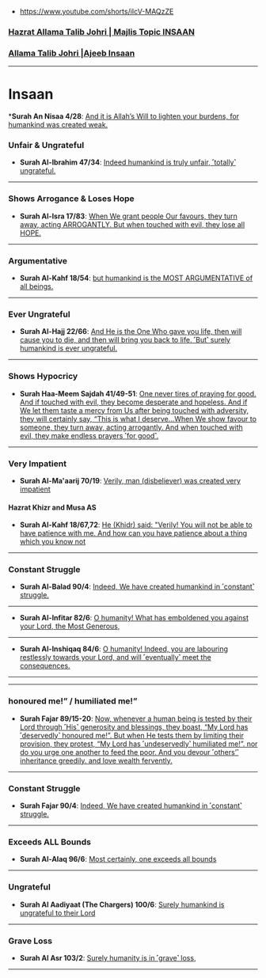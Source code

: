 * https://www.youtube.com/shorts/iIcV-MAQzZE

### [Hazrat Allama Talib Johri | Majlis Topic INSAAN](https://www.youtube.com/watch?v=9uo-mHqfs_w)

### [Allama Talib Johri |Ajeeb Insaan](https://www.youtube.com/watch?v=v7n1Kp8yy94)

***

# Insaan

*__Surah An Nisaa 4/28__: [And it is Allah’s Will to lighten your burdens, for humankind was created weak.](https://quranwbw.com/4/28)

### Unfair & Ungrateful

* __Surah Al-Ibrahim 47/34__: [Indeed humankind is truly unfair, ˹totally˺ ungrateful.](https://quran.com/14/34)

***

### Shows Arrogance & Loses Hope

* __Surah Al-Isra 17/83__: [When We grant people Our favours, they turn away, acting ARROGANTLY. But when touched with evil, they lose all HOPE.](https://quran.com/17/83)

***

### Argumentative
* __Surah Al-Kahf 18/54__: [but humankind is the MOST ARGUMENTATIVE of all beings.](https://quran.com/18/54)

***

### Ever Ungrateful
* __Surah Al-Hajj 22/66__: [And He is the One Who gave you life, then will cause you to die, and then will bring you back to life. ˹But˺ surely humankind is ever ungrateful.
](https://quran.com/22/66)

***

### Shows Hypocricy
* __Surah Haa-Meem Sajdah 41/49-51__: [One never tires of praying for good. And if touched with evil, they become desperate and hopeless. And if We let them taste a mercy from Us after being touched with adversity, they will certainly say, “This is what I deserve...When We show favour to someone, they turn away, acting arrogantly. And when touched with evil, they make endless prayers ˹for good˺.](https://quran.com/41/49-51)

*** 

### Very Impatient
* __Surah Al-Ma'aarij 70/19__: [Verily, man (disbeliever) was created very impatient](https://quranwbw.com/70#19) 

#### Hazrat Khizr and Musa AS
* __Surah Al-Kahf 18/67,72__: [He (Khidr) said: "Verily! You will not be able to have patience with me. And how can you have patience about a thing which you know not](https://quranwbw.com/18#67-68)
***

### Constant Struggle
* __Surah Al-Balad 90/4__: [Indeed, We have created humankind in ˹constant˺ struggle.](https://quran.com/90/4)

***

* __Surah Al-Infitar 82/6__: [O humanity! What has emboldened you against your Lord, the Most Generous,](https://quran.com/82/6)

***

* __Surah Al-Inshiqaq 84/6__: [O humanity! Indeed, you are labouring restlessly towards your Lord, and will ˹eventually˺ meet the consequences.](https://quran.com/84/6)

***

***

### honoured me!” / humiliated me!”
* __Surah Fajar 89/15-20__: [Now, whenever a human being is tested by their Lord through ˹His˺ generosity and blessings, they boast, “My Lord has ˹deservedly˺ honoured me!”. But when He tests them by limiting their provision, they protest, “My Lord has ˹undeservedly˺ humiliated me!”. nor do you urge one another to feed the poor. And you devour ˹others’˺ inheritance greedily. and love wealth fervently.](https://quran.com/89/14-20)


***

### Constant Struggle
* __Surah Fajar 90/4__: [Indeed, We have created humankind in ˹constant˺ struggle.](https://quran.com/90/4)

***

### Exceeds ALL Bounds
* __Surah Al-Alaq 96/6__: [Most certainly, one exceeds all bounds](https://quran.com/96/6)

***

### Ungrateful
* __Surah Al Aadiyaat (The Chargers) 100/6__: [Surely humankind is ungrateful to their Lord](https://quran.com/100/6)

***

### Grave Loss
* __Surah Al Asr 103/2__: [Surely humanity is in ˹grave˺ loss,](https://quran.com/103/2)

***

